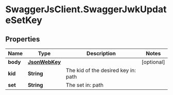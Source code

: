 # SwaggerJsClient.SwaggerJwkUpdateSetKey

## Properties
Name | Type | Description | Notes
------------ | ------------- | ------------- | -------------
**body** | [**JsonWebKey**](JsonWebKey.md) |  | [optional] 
**kid** | **String** | The kid of the desired key in: path | 
**set** | **String** | The set in: path | 


